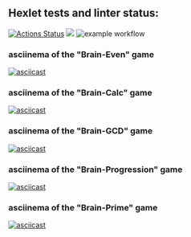 ## Hexlet tests and linter status:
[![Actions Status](https://github.com/sleepy-corpse/frontend-project-lvl1/workflows/hexlet-check/badge.svg)](https://github.com/sleepy-corpse/frontend-project-lvl1/actions)
<a href="https://codeclimate.com/github/sleepy-corpse/frontend-project-lvl1/maintainability"><img src="https://api.codeclimate.com/v1/badges/07b0c8a2f3d1ec8178e4/maintainability" /></a>
![example workflow](https://github.com/sleepy-corpse/frontend-project-lvl1/workflows/linter/badge.svg)
### asciinema of the "Brain-Even" game
[![asciicast](https://asciinema.org/a/uneM0QVHfLcs6aAM67nPghOms.svg)](https://asciinema.org/a/uneM0QVHfLcs6aAM67nPghOms)
### asciinema of the "Brain-Calc" game
[![asciicast](https://asciinema.org/a/WnOkBlHkrgQOhXAfJmt4EL6Ya.svg)](https://asciinema.org/a/WnOkBlHkrgQOhXAfJmt4EL6Ya)
### asciinema of the "Brain-GCD" game
[![asciicast](https://asciinema.org/a/tbEMum9ur0KPObr8IWsiN8Xge.svg)](https://asciinema.org/a/tbEMum9ur0KPObr8IWsiN8Xge)
### asciinema of the "Brain-Progression" game
[![asciicast](https://asciinema.org/a/0MvejNZDIpM79xTwtwefMURhh.svg)](https://asciinema.org/a/0MvejNZDIpM79xTwtwefMURhh)
### asciinema of the "Brain-Prime" game
[![asciicast](https://asciinema.org/a/FMjrRNG4Hb1MfCGR0r1dmGELY.svg)](https://asciinema.org/a/FMjrRNG4Hb1MfCGR0r1dmGELY)
